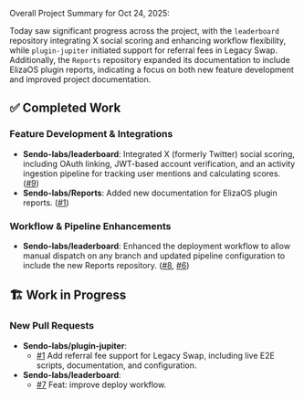 Overall Project Summary for Oct 24, 2025:

Today saw significant progress across the project, with the `leaderboard` repository integrating X social scoring and enhancing workflow flexibility, while `plugin-jupiter` initiated support for referral fees in Legacy Swap. Additionally, the `Reports` repository expanded its documentation to include ElizaOS plugin reports, indicating a focus on both new feature development and improved project documentation.

## ✅ Completed Work

### Feature Development & Integrations
- **Sendo-labs/leaderboard**: Integrated X (formerly Twitter) social scoring, including OAuth linking, JWT-based account verification, and an activity ingestion pipeline for tracking user mentions and calculating scores. ([#9](https://github.com/Sendo-labs/leaderboard/pull/9))
- **Sendo-labs/Reports**: Added new documentation for ElizaOS plugin reports. ([#1](https://github.com/Sendo-labs/Reports/pull/1))

### Workflow & Pipeline Enhancements
- **Sendo-labs/leaderboard**: Enhanced the deployment workflow to allow manual dispatch on any branch and updated pipeline configuration to include the new Reports repository. ([#8](https://github.com/Sendo-labs/leaderboard/pull/8), [#6](https://github.com/Sendo-labs/leaderboard/pull/6))

## 🏗️ Work in Progress

### New Pull Requests
- **Sendo-labs/plugin-jupiter**:
    - [#1](https://github.com/Sendo-labs/plugin-jupiter/pull/1) Add referral fee support for Legacy Swap, including live E2E scripts, documentation, and configuration.
- **Sendo-labs/leaderboard**:
    - [#7](https://github.com/Sendo-labs/leaderboard/pull/7) Feat: improve deploy workflow.